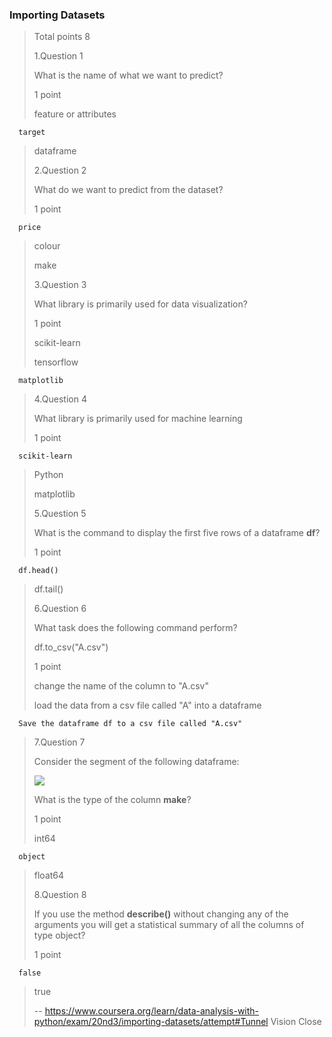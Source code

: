 ### Importing Datasets
> 
> Total points 8
> 
>  1.Question 1
> 
> What is the name of what we want to predict?
> 
> 1 point 
> 
>  feature or attributes 
> 

      target 
> 
>  dataframe 
> 
>  2.Question 2
> 
> What do we want to predict from the dataset?
> 
> 1 point 
> 

      price 
> 
>  colour 
> 
>  make 
> 
>  3.Question 3
> 
> What library is primarily used for data visualization?
> 
> 1 point 
> 
>  scikit-learn 
> 
>  tensorflow 
> 

      matplotlib 
> 
>  4.Question 4
> 
> What library is primarily used for machine learning
> 
> 1 point 
> 

      scikit-learn 
> 
>  Python 
> 
>  matplotlib 
> 
>  5.Question 5
> 
> What is the command to display the first five rows of a dataframe **df**?
> 
> 1 point 
> 

      df.head() 
> 
>  df.tail() 
> 
>  6.Question 6
> 
> What task does the following command perform?
> 
> 
> df.to_csv("A.csv")
> 
> 1 point 
> 
>  change the name of the column to "A.csv" 
> 
>  load the data from a csv file called "A" into a dataframe 
> 

      Save the dataframe df to a csv file called "A.csv" 
> 
>  7.Question 7
> 
> Consider the segment of the following dataframe:
> 
> ![](https://d3c33hcgiwev3.cloudfront.net/imageAssetProxy.v1/1g2LezLIEeiP-Qrke_kVoA_f643ea672023d50a7f574cb7b38b7670_Screen-Shot-2018-03-28-at-4.20.01-PM.png?expiry=1596672000000&hmac=AxvCFTPbYv16vPb7xGRe74O6UqGGPoEq1IfdEghQ-cQ)
> 
> What is the type of the column **make**?
> 
> 1 point 
> 
>  int64 
> 

      object 
> 
>  float64 
> 
>  8.Question 8
> 
> If you use the method **describe()** without changing any of the arguments you will get a statistical summary of all the columns of type object?
> 
> 1 point 
> 

      false 
> 
>  true
>
> -- https://www.coursera.org/learn/data-analysis-with-python/exam/20nd3/importing-datasets/attempt#Tunnel Vision Close
